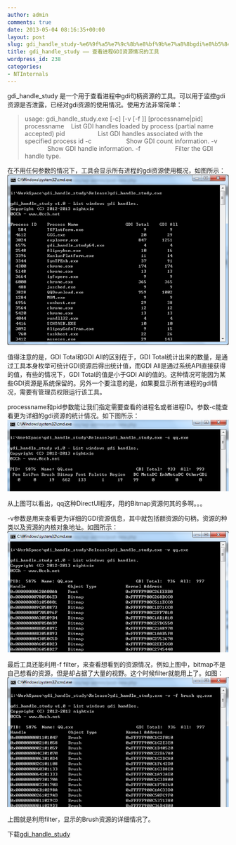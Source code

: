 ```yaml
---
author: admin
comments: true
date: 2013-05-04 08:16:35+00:00
layout: post
slug: gdi_handle_study-%e6%9f%a5%e7%9c%8b%e8%bf%9b%e7%a8%8bgdi%e8%b5%84%e6%ba%90%e6%83%85%e5%86%b5%e7%9a%84%e5%b7%a5%e5%85%b7
title: gdi_handle_study —— 查看进程GDI资源情况的工具
wordpress_id: 238
categories:
- NTInternals
---
```


gdi_handle_study 是一个用于查看进程中gdi句柄资源的工具。可以用于监控gdi资源是否泄露，已经对gdi资源的使用情况。使用方法非常简单：


<blockquote>usage: gdi_handle_study.exe [-c] [-v [-f <filter>]] [processname|pid]
processname    List GDI handles loaded by process (partial name accepted)
pid                   List GDI handles associated with the specified process id
-c                    Show GDI count information.
-v                    Show GDI handle information.
-f                    Filter the GDI handle type.</blockquote>


在不用任何参数的情况下，工具会显示所有进程的gdi资源使用概况，如图所示：
[![20130504154700](/uploads/2013/05/20130504154700.png)](/uploads/2013/05/20130504154700.png)

值得注意的是，GDI Total和GDI All的区别在于，GDI Total统计出来的数量，是通过工具本身枚举可统计GDI资源后得出统计值，而GDI All是通过系统API直接获得的值，有些的情况下，GDI Total的值是小于GDI All的值的。这种情况可能因为某些GDI资源是系统保留的。另外一个要注意的是，如果要显示所有进程的gdi情况，需要有管理员权限运行该工具。

processname和pid参数能让我们指定需要查看的进程名或者进程ID。参数-c能查看更为详细的gdi资源的统计情况。如下图所示：
[![20130504155533](/uploads/2013/05/20130504155533.png)](/uploads/2013/05/20130504155533.png)

从上图可以看出，qq这种DirectUI程序，用的Bitmap资源何其的多啊。。。

-v参数是用来查看更为详细的GDI资源信息，其中就包括额资源的句柄，资源的种类以及资源的内核对象地址。如图所示：
[![20130504160314](/uploads/2013/05/20130504160314.png)](/uploads/2013/05/20130504160314.png)

最后工具还能利用-f filter，来查看想看到的资源情况，例如上图中，bitmap不是自己想看的资源，但是却占据了大量的视野。这个时候filter就能用上了。如图：
[![20130504160837](/uploads/2013/05/20130504160837.png)](/uploads/2013/05/20130504160837.png)

上图就是利用filter，显示的Brush资源的详细情况了。

下载[gdi_handle_study](/uploads/2013/05/gdi_handle_study.zip)
